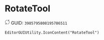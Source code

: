# RotateTool
![](/img/RotateTool.png)
GUID: `3985795808195786511`
```
EditorGUIUtility.IconContent("RotateTool")
```
